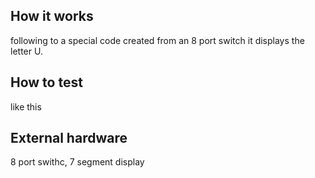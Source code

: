 <!---

This file is used to generate your project datasheet. Please fill in the information below and delete any unused
sections.

You can also include images in this folder and reference them in the markdown. Each image must be less than
512 kb in size, and the combined size of all images must be less than 1 MB.
-->

## How it works
following to a special code created from an 8 port switch it displays the letter U. 

## How to test

like this

## External hardware

8 port swithc, 7 segment display 
